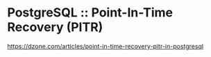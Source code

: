 # PostgreSQL :: Point-In-Time Recovery (PITR) 

https://dzone.com/articles/point-in-time-recovery-pitr-in-postgresql


